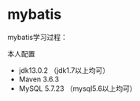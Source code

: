 # mybatis

mybatis学习过程：

本人配置

- jdk13.0.2 （jdk1.7以上均可）
- Maven 3.6.3 
- MySQL 5.7.23 （mysql5.6以上均可）
